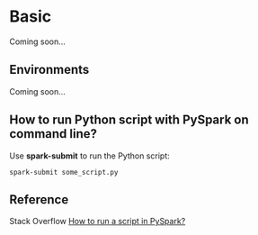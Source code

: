# Basic
Coming soon...

## Environments
Coming soon...

## How to run Python script with PySpark on command line?
Use <b>spark-submit</b> to run the Python script:

```
spark-submit some_script.py
```


## Reference
Stack Overflow <a href="https://stackoverflow.com/a/48861241">How to run a script in PySpark?</a>
